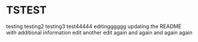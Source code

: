 # TSTEST
testing
testing2
testing3
test44444
editingggggg
updating the README with additional information
edit
another edit
again
and again
and again
again
